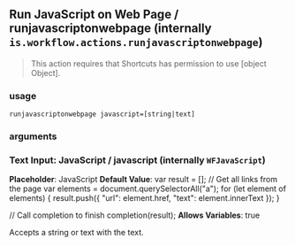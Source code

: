 
## Run JavaScript on Web Page / runjavascriptonwebpage (internally `is.workflow.actions.runjavascriptonwebpage`)


> This action requires that Shortcuts has permission to use [object Object].

### usage
`runjavascriptonwebpage javascript=[string|text]`

### arguments
### Text Input: JavaScript / javascript (internally `WFJavaScript`)
**Placeholder**: JavaScript
**Default Value**: var result = [];
// Get all links from the page
var elements = document.querySelectorAll("a");
for (let element of elements) {
	result.push({
		"url": element.href,
		"text": element.innerText
	});
}

// Call completion to finish
completion(result);
**Allows Variables**: true


Accepts a string 
or text
with the text.
